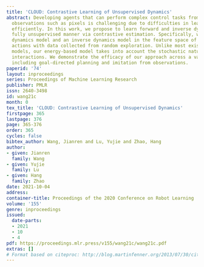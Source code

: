 ```yaml
---
title: 'CLOUD: Contrastive Learning of Unsupervised Dynamics'
abstract: Developing agents that can perform complex control tasks from high dimensional
  observations such as pixels is challenging due to difficulties in learning dynamics
  efficiently. In this work, we propose to learn forward and inverse dynamics in a
  fully unsupervised manner via contrastive estimation. Specifically, we train a forward
  dynamics model and an inverse dynamics model in the feature space of states and
  actions with data collected from random exploration. Unlike most existing deterministic
  models, our energy-based model takes into account the stochastic nature of agent-environment
  interactions. We demonstrate the efficacy of our approach across a variety of tasks
  including goal-directed planning and imitation from observations.
paperid: '74'
layout: inproceedings
series: Proceedings of Machine Learning Research
publisher: PMLR
issn: 2640-3498
id: wang21c
month: 0
tex_title: 'CLOUD: Contrastive Learning of Unsupervised Dynamics'
firstpage: 365
lastpage: 376
page: 365-376
order: 365
cycles: false
bibtex_author: Wang, Jianren and Lu, Yujie and Zhao, Hang
author:
- given: Jianren
  family: Wang
- given: Yujie
  family: Lu
- given: Hang
  family: Zhao
date: 2021-10-04
address:
container-title: Proceedings of the 2020 Conference on Robot Learning
volume: '155'
genre: inproceedings
issued:
  date-parts:
  - 2021
  - 10
  - 4
pdf: https://proceedings.mlr.press/v155/wang21c/wang21c.pdf
extras: []
# Format based on citeproc: http://blog.martinfenner.org/2013/07/30/citeproc-yaml-for-bibliographies/
---
```

